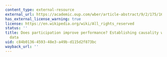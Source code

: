 ```yaml
---
content_type: external-resource
external_url: https://academic.oup.com/wber/article-abstract/9/2/175/1646579
has_external_license_warning: true
license: https://en.wikipedia.org/wiki/All_rights_reserved
status: ''
title: Does participation improve performance? Establishing causality with subjective
  data
uid: c84b0136-4593-48e3-a49b-d115d2f873bc
wayback_url: ''
---
```


